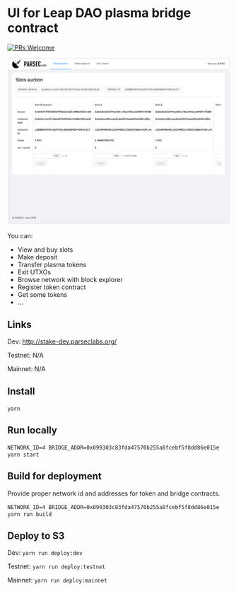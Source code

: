 # UI for Leap DAO plasma bridge contract

[![PRs Welcome](https://img.shields.io/badge/PRs-welcome-brightgreen.svg?style=flat-square)](http://makeapullrequest.com)

![Alt text](screenshot.png)

You can:

- View and buy slots
- Make deposit
- Transfer plasma tokens
- Exit UTXOs
- Browse network with block explorer
- Register token contract
- Get some tokens
- ...

## Links

Dev: http://stake-dev.parseclabs.org/

Testnet: N/A

Mainnet: N/A

## Install

`yarn`

## Run locally

```
NETWORK_ID=4 BRIDGE_ADDR=0x099303c83fda47570b255a8fcebf5f8dd86e015e yarn start
```

## Build for deployment

Provide proper network id and addresses for token and bridge contracts.

```
NETWORK_ID=4 BRIDGE_ADDR=0x099303c83fda47570b255a8fcebf5f8dd86e015e yarn run build
```

## Deploy to S3

Dev: `yarn run deploy:dev`

Testnet: `yarn run deploy:testnet`

Mainnet: `yarn run deploy:mainnet`
